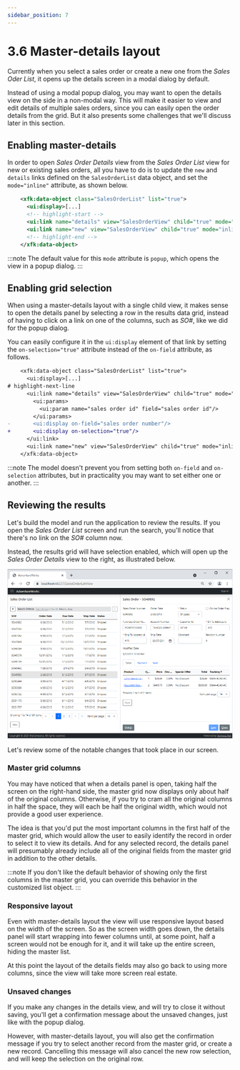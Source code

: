 ```yaml
---
sidebar_position: 7
---
```


# 3.6 Master-details layout

Currently when you select a sales order or create a new one from the *Sales Oder List*, it opens up the details screen in a modal dialog by default.

Instead of using a modal popup dialog, you may want to open the details view on the side in a non-modal way. This will make it easier to view and edit details of multiple sales orders, since you can easily open the order details from the grid. But it also presents some challenges that we'll discuss later in this section.

## Enabling master-details

In order to open *Sales Order Details* view from the *Sales Order List* view for new or existing sales orders, all you have to do is to update the `new` and `details` links defined on the `SalesOrderList` data object, and set the `mode="inline"` attribute, as shown below.

```xml title="sales_order.xom"
    <xfk:data-object class="SalesOrderList" list="true">
      <ui:display>[...]
      <!-- highlight-start -->
      <ui:link name="details" view="SalesOrderView" child="true" mode="inline">[...]
      <ui:link name="new" view="SalesOrderView" child="true" mode="inline">[...]
      <!-- highlight-end -->
    </xfk:data-object>
```

:::note
The default value for this `mode` attribute is `popup`, which opens the view in a popup dialog.
:::

## Enabling grid selection

When using a master-details layout with a single child view, it makes sense to open the details panel by selecting a row in the results data grid, instead of having to click on a link on one of the columns, such as *SO#*, like we did for the popup dialog.

You can easily configure it in the `ui:display` element of that link by setting the `on-selection="true"` attribute instead of the `on-field` attribute, as follows.

```diff
    <xfk:data-object class="SalesOrderList" list="true">
      <ui:display>[...]
# highlight-next-line
      <ui:link name="details" view="SalesOrderView" child="true" mode="inline">
        <ui:params>
          <ui:param name="sales order id" field="sales order id"/>
        </ui:params>
-       <ui:display on-field="sales order number"/>
+       <ui:display on-selection="true"/>
      </ui:link>
      <ui:link name="new" view="SalesOrderView" child="true" mode="inline">[...]
    </xfk:data-object>
```

:::note
The model doesn't prevent you from setting both `on-field` and `on-selection` attributes, but in practicality you may want to set either one or another.
:::

## Reviewing the results

Let's build the model and run the application to review the results. If you open the *Sales Order List* screen and run the search, you'll notice that there's no link on the *SO#* column now.

Instead, the results grid will have selection enabled, which will open up the *Sales Order Details* view to the right, as illustrated below.

![Master-details](img6/master-details.png)

Let's review some of the notable changes that took place in our screen.

### Master grid columns

You may have noticed that when a details panel is open, taking half the screen on the right-hand side, the master grid now displays only about half of the original columns. Otherwise, if you try to cram all the original columns in half the space, they will each be half the original width, which would not provide a good user experience.

The idea is that you'd put the most important columns in the first half of the master grid, which would allow the user to easily identify the record in order to select it to view its details. And for any selected record, the details panel will presumably already include all of the original fields from the master grid in addition to the other details.

:::note
If you don't like the default behavior of showing only the first columns in the master grid, you can override this behavior in the customized list object.
:::

### Responsive layout

Even with master-details layout the view will use responsive layout based on the width of the screen. So as the screen width goes down, the details panel will start wrapping into fewer columns until, at some point, half a screen would not be enough for it, and it will take up the entire screen, hiding the master list.

At this point the layout of the details fields may also go back to using more columns, since the view will take more screen real estate.

### Unsaved changes

If you make any changes in the details view, and will try to close it without saving, you'll get a confirmation message about the unsaved changes, just like with the popup dialog.

However, with master-details layout, you will also get the confirmation message if you try to select another record from the master grid, or create a new record. Cancelling this message will also cancel the new row selection, and will keep the selection on the original row.